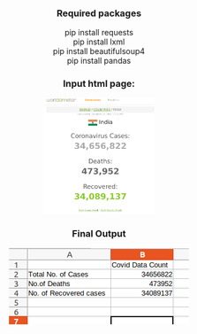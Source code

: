 <div align="center">

### Required packages
pip install requests  
pip install lxml  
pip install beautifulsoup4  
pip install pandas  
</div>

<div align="center">
<h3>Input html page: </h3>
<img src="https://github.com/suriya4code/WebScrappingCovidDataToExcel/blob/master/Images/InputHtml.png" alt="InputHtml" width="200" />
</div>
<div align="center">
<h3>Final Output </h3>
<img src="https://github.com/suriya4code/WebScrappingCovidDataToExcel/blob/master/Images/output.png" alt="OutputCSV" />
</div>
